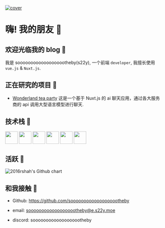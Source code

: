 <a href="/">
    <img src="/Canvas-Ruom.webp" alt="cover" >
</a>

# 嗨! 我的朋友 👋

## 欢迎光临我的 blog 🎉

我是 sooooooooooooooooootheby(s22y), 一个前端 `developer`, 我擅长使用`vue.js` & `Nuxt.js`.

## 正在研究的项目 🎁

-   [Wonderland tea party](https://github.com/sooooooooooooooooootheby/Wonderland-tea-party) 这是一个基于 Nuxt.js 的 ai 聊天应用，通过各大服务商的 api 调用大型语言模型进行聊天.

## 技术栈 🛟

<div class="iconBox">
    <img class="icon" src="/icon/file_type_vscode_icon_130084.svg" width="40" height="40"/>
    <img class="icon" src="/icon/file_type_js_official_icon_130509.svg" width="40" height="40"/>
    <img class="icon" src="/icon/file_type_node_icon_130301.svg" width="40" height="40"/>
    <img class="icon" src="/icon/file_type_vue_icon_130078.svg" width="40" height="40"/>
    <img class="icon" src="/icon/file_type_sass_icon_130182.svg" width="40" height="40"/>
    <img class="icon" src="/icon/nuxt.svg" width="40" height="40"/>
</div>

## 活跃 🛜

<img src="https://ghchart.rshah.org/d9908e/sooooooooooooooooootheby" alt="2016rshah's Github chart" />

## 和我接触 🔗

-   Github: https://github.com/sooooooooooooooooootheby

-   email: sooooooooooooooooootheby@e.s22y.moe

-   discord: sooooooooooooooooootheby
